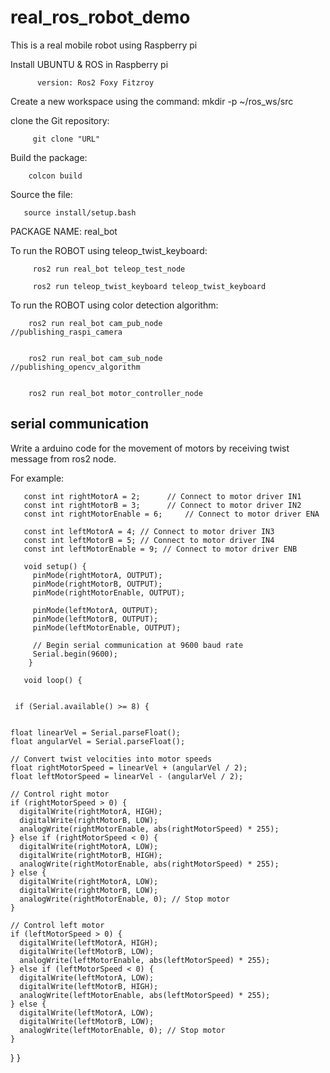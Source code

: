 # real_ros_robot_demo
This is a real mobile robot using Raspberry pi



Install UBUNTU & ROS in Raspberry pi


          version: Ros2 Foxy Fitzroy



Create a new workspace using the command:
        mkdir -p ~/ros_ws/src



clone the Git repository:


         git clone "URL"

Build the package:


        colcon build

Source the file:


       source install/setup.bash


PACKAGE NAME: real_bot

To run the ROBOT using teleop_twist_keyboard:


         ros2 run real_bot teleop_test_node
 
         ros2 run teleop_twist_keyboard teleop_twist_keyboard

To run the ROBOT using color detection algorithm:

        ros2 run real_bot cam_pub_node                                         //publishing_raspi_camera
  
  
        ros2 run real_bot cam_sub_node                                         //publishing_opencv_algorithm 
  
  
        ros2 run real_bot motor_controller_node                                
  ## serial communication

Write a arduino code for the movement of motors by receiving twist message from ros2 node.


For example:



       const int rightMotorA = 2;      // Connect to motor driver IN1
       const int rightMotorB = 3;      // Connect to motor driver IN2
       const int rightMotorEnable = 6;     // Connect to motor driver ENA

       const int leftMotorA = 4; // Connect to motor driver IN3
       const int leftMotorB = 5; // Connect to motor driver IN4
       const int leftMotorEnable = 9; // Connect to motor driver ENB

       void setup() {
         pinMode(rightMotorA, OUTPUT);
         pinMode(rightMotorB, OUTPUT);
         pinMode(rightMotorEnable, OUTPUT);

         pinMode(leftMotorA, OUTPUT);
         pinMode(leftMotorB, OUTPUT);
         pinMode(leftMotorEnable, OUTPUT);

         // Begin serial communication at 9600 baud rate
         Serial.begin(9600);
        }

       void loop() {


     if (Serial.available() >= 8) {

  
    float linearVel = Serial.parseFloat();
    float angularVel = Serial.parseFloat();

    // Convert twist velocities into motor speeds
    float rightMotorSpeed = linearVel + (angularVel / 2);
    float leftMotorSpeed = linearVel - (angularVel / 2);

    // Control right motor
    if (rightMotorSpeed > 0) {
      digitalWrite(rightMotorA, HIGH);
      digitalWrite(rightMotorB, LOW);
      analogWrite(rightMotorEnable, abs(rightMotorSpeed) * 255);
    } else if (rightMotorSpeed < 0) {
      digitalWrite(rightMotorA, LOW);
      digitalWrite(rightMotorB, HIGH);
      analogWrite(rightMotorEnable, abs(rightMotorSpeed) * 255);
    } else {
      digitalWrite(rightMotorA, LOW);
      digitalWrite(rightMotorB, LOW);
      analogWrite(rightMotorEnable, 0); // Stop motor
    }

    // Control left motor
    if (leftMotorSpeed > 0) {
      digitalWrite(leftMotorA, HIGH);
      digitalWrite(leftMotorB, LOW);
      analogWrite(leftMotorEnable, abs(leftMotorSpeed) * 255);
    } else if (leftMotorSpeed < 0) {
      digitalWrite(leftMotorA, LOW);
      digitalWrite(leftMotorB, HIGH);
      analogWrite(leftMotorEnable, abs(leftMotorSpeed) * 255);
    } else {
      digitalWrite(leftMotorA, LOW);
      digitalWrite(leftMotorB, LOW);
      analogWrite(leftMotorEnable, 0); // Stop motor
    }
  }
}
